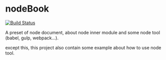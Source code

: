 # nodeBook
[![Build Status](https://travis-ci.org/joyjoe/nodeBook.svg?branch=master)](https://travis-ci.org/joyjoe/nodeBook)

A preset of node document, about node inner module and some node tool (babel, gulp, webpack...).

except this, this project also contain some example about how to use node tool.